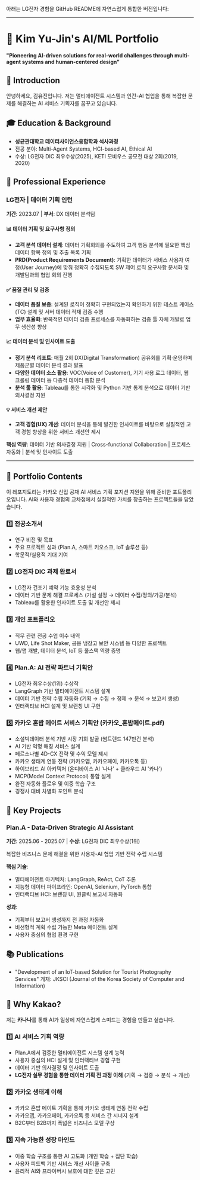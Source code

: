 아래는 LG전자 경험을 GitHub README에 자연스럽게 통합한 버전입니다:

---

# 🎯 Kim Yu-Jin's AI/ML Portfolio
**"Pioneering AI-driven solutions for real-world challenges through multi-agent systems and human-centered design"**

## 👋 Introduction
안녕하세요, 김유진입니다. 저는 멀티에이전트 시스템과 인간-AI 협업을 통해 복잡한 문제를 해결하는 AI 서비스 기획자를 꿈꾸고 있습니다.

## 🎓 Education & Background
* **성균관대학교 데이터사이언스융합학과 석사과정**
* 전공 분야: Multi-Agent Systems, HCI-based AI, Ethical AI
* 수상: LG전자 DIC 최우수상(2025), KETI 모비우스 공모전 대상 2회(2019, 2020)

## 💼 Professional Experience

### LG전자 | 데이터 기획 인턴
**기간**: 2023.07 | **부서**: DX 데이터 분석팀

#### 📊 데이터 기획 및 요구사항 정의
- **고객 분석 데이터 설계**: 데이터 기획회의를 주도하여 고객 행동 분석에 필요한 핵심 데이터 항목 정의 및 추출 목록 기획
- **PRD(Product Requirements Document)**: 기획한 데이터가 서비스 사용자 여정(User Journey)에 맞춰 정확히 수집되도록 SW 제어 로직 요구사항 문서화 및 개발팀과의 협업 회의 진행

#### ✅ 품질 관리 및 검증
- **데이터 품질 보증**: 설계된 로직이 정확히 구현되었는지 확인하기 위한 테스트 케이스(TC) 설계 및 서버 데이터 적재 검증 수행
- **업무 효율화**: 반복적인 데이터 검증 프로세스를 자동화하는 검증 툴 자체 개발로 업무 생산성 향상

#### 📈 데이터 분석 및 인사이트 도출
- **정기 분석 리포트**: 매월 2회 DX(Digital Transformation) 공유회를 기획·운영하며 제품군별 데이터 분석 결과 발표
- **다양한 데이터 소스 활용**: VOC(Voice of Customer), 기기 사용 로그 데이터, 웹 크롤링 데이터 등 다층적 데이터 통합 분석
- **분석 툴 활용**: Tableau를 통한 시각화 및 Python 기반 통계 분석으로 데이터 기반 의사결정 지원

#### 💡 서비스 개선 제안
- **고객 경험(UX) 개선**: 데이터 분석을 통해 발견한 인사이트를 바탕으로 실질적인 고객 경험 향상을 위한 서비스 개선안 제시

**핵심 역량**: 데이터 기반 의사결정 지원 | Cross-functional Collaboration | 프로세스 자동화 | 분석 및 인사이트 도출

---

## 📂 Portfolio Contents
이 레포지토리는 카카오 신입 공채 AI 서비스 기획 포지션 지원을 위해 준비한 포트폴리오입니다. AI와 사용자 경험의 교차점에서 실질적인 가치를 창출하는 프로젝트들을 담았습니다.

### 1️⃣ 전공소개서
* 연구 비전 및 목표
* 주요 프로젝트 성과 (Plan.A, 스마트 키오스크, IoT 솔루션 등)
* 학문적/실용적 기대 기여

### 2️⃣ LG전자 DIC 과제 완료서
* LG전자 건조기 예약 기능 효용성 분석
* 데이터 기반 문제 해결 프로세스 (가설 설정 → 데이터 수집/정의/가공/분석)
* Tableau를 활용한 인사이트 도출 및 개선안 제시

### 3️⃣ 개인 포트폴리오
* 직무 관련 전공 수업 이수 내역
* UWD, Life Shot Maker, 공용 냉장고 보안 시스템 등 다양한 프로젝트
* 웹/앱 개발, 데이터 분석, IoT 등 풀스택 역량 증명

### 4️⃣ Plan.A: AI 전략 파트너 기획안
* LG전자 최우수상(1위) 수상작
* LangGraph 기반 멀티에이전트 시스템 설계
* 데이터 기반 전략 수립 자동화 (기획 → 수집 → 정제 → 분석 → 보고서 생성)
* 인터랙티브 HCI 설계 및 브랜칭 UI 구현

### 5️⃣ 카카오 혼밥 메이트 서비스 기획안 (카카오_혼밥메이트.pdf)
* 소셜빅데이터 분석 기반 시장 기회 발굴 (썸트렌드 147만건 분석)
* AI 기반 익명 매칭 서비스 설계
* 페르소나별 4D-CX 전략 및 수익 모델 제시
* 카카오 생태계 연동 전략 (카카오맵, 카카오페이, 카카오톡 등)
* 하이브리드 AI 아키텍처 (온디바이스 AI '나나' + 클라우드 AI '카나')
* MCP(Model Context Protocol) 통합 설계
* 완전 자동화 플로우 및 이중 학습 구조
* 경쟁사 대비 차별화 포인트 분석

## 🚀 Key Projects

### Plan.A - Data-Driven Strategic AI Assistant
**기간**: 2025.06 - 2025.07 | **수상**: LG전자 DIC 최우수상(1위)

복잡한 비즈니스 문제 해결을 위한 사용자-AI 협업 기반 전략 수립 시스템

**핵심 기술**:
* 멀티에이전트 아키텍처: LangGraph, ReAct, CoT 추론
* 지능형 데이터 파이프라인: OpenAI, Selenium, PyTorch 통합
* 인터랙티브 HCI: 브랜칭 UI, 원클릭 보고서 자동화

**성과**:
* 기획부터 보고서 생성까지 전 과정 자동화
* 비선형적 계획 수립 가능한 Meta 에이전트 설계
* 사용자 중심의 협업 환경 구현

## 📚 Publications
* "Development of an IoT-based Solution for Tourist Photography Services" 게재: JKSCI (Journal of the Korea Society of Computer and Information)

## 🎯 Why Kakao?
저는 **카나나**를 통해 AI가 일상에 자연스럽게 스며드는 경험을 만들고 싶습니다.

### 1️⃣ AI 서비스 기획 역량
* Plan.A에서 검증한 멀티에이전트 시스템 설계 능력
* 사용자 중심의 HCI 설계 및 인터랙티브 경험 구현
* 데이터 기반 의사결정 및 인사이트 도출
* **LG전자 실무 경험을 통한 데이터 기획 전 과정 이해** (기획 → 검증 → 분석 → 개선)

### 2️⃣ 카카오 생태계 이해
* 카카오 혼밥 메이트 기획을 통해 카카오 생태계 연동 전략 수립
* 카카오맵, 카카오페이, 카카오톡 등 서비스 간 시너지 설계
* B2C부터 B2B까지 폭넓은 비즈니스 모델 구상

### 3️⃣ 지속 가능한 성장 마인드
* 이중 학습 구조를 통한 AI 고도화 (개인 학습 + 집단 학습)
* 사용자 피드백 기반 서비스 개선 사이클 구축
* 윤리적 AI와 프라이버시 보호에 대한 깊은 고민

